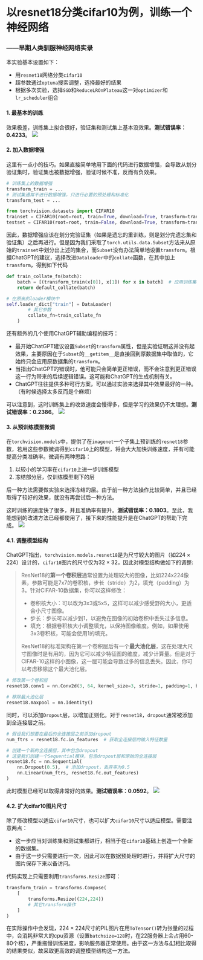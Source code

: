 # 以resnet18分类cifar10为例，训练一个神经网络
### ——早期人类驯服神经网络实录
本实验基本设置如下：
+ 用`resnet18`网络分类`cifar10`
+ 超参数通过`optuna`搜索调整，选择最好的结果
+ 根据多次实验，选择`SGD`和`ReduceLROnPlateau`这一对`optimizer`和`lr_scheduler`组合

#### 1. 最基本的训练
效果极差，训练集上拟合很好，验证集和测试集上基本没效果。**测试错误率：0.4233**。
![](graphs/origin.png)

#### 2. 加入数据增强
这里有一点小的技巧。如果直接简单地用下面的代码进行数据增强，会导致从划分验证集时，验证集也被数据增强，验证时候不准，反而有负效果。
``` python
# 训练集上的数据增强
transform_train = ...
# 测试集通常不进行数据增强，只进行必要的预处理和标准化
transform_test = ...

from torchvision.datasets import CIFAR10
trainset = CIFAR10(root=root, train=True, download=True, transform=transform_train)
testset = CIFAR10(root=root, train=False, download=True, transform=transform_test)
```

因此，数据增强应该在划分完验证集（如果是遗忘的重训练，则是划分完遗忘集和验证集）之后再进行。但是因为我们采取了`torch.utils.data.Subset`方法来从原始的`trainset`中划分出上述的集合，而`Subset`没有办法简单地设置`transform`。根据ChatGPT的建议，选择改进`Dataloader`中的`collate`函数，在其中加上`transform`，得到如下代码
``` python
def train_collate_fn(batch):
    batch = [(transform_train(x[0]), x[1]) for x in batch]  # 应用训练集转换
    return default_collate(batch)

# 在原来的loader模块中
self.loader_dict["train"] = DataLoader(
        # 其它参数
        collate_fn=train_collate_fn
    )
```
还有额外的几个使用ChatGPT辅助编程的技巧：
+ 最开始ChatGPT建议设置`Subset`的`transform`属性，但是实验证明这并没有起效果，主要原因在于`Subset`的`__getitem__`是直接回到原数据集中取值的，它始终只会应用原数据集的`transform`。
+ 当指出ChatGPT的错误时，他可能只会简单更正错误，而不会注意到更正错误这一行为带来的后续逻辑错误。这可能和ChatGPT的生成机制有关。
+ ChatGPT往往提供多种可行方案，可以通过实验来选择其中效果最好的一种。（有时候选择太多反而是个麻烦）

可以注意到，这时训练集上的收敛速度会慢得多，但是学习的效果仍不太理想。**测试错误率：0.2386**。
![](graphs/DA.png)

#### 3. 从预训练模型微调
在`torchvision.models`中，提供了在`imagenet`一个子集上预训练的`resnet18`参数，若用这些参数微调得到`cifar10`上的模型，将会大大加快训练速度，并有可能提高分类准确率。微调有两种思路：
1. 以较小的学习率在`cifar10`上进一步训练模型
2. 冻结部分层，仅训练模型剩下的层

后一种方法需要做实验来选择冻结的层。由于前一种方法操作比较简单，并且已经取得了较好的效果，就没有再尝试后一种方法。

这时训练的速度快了很多，并且准确率有提升。**测试错误率：0.1803**。至此，我能想到的改进方法已经都使用了，接下来的性能提升是在ChatGPT的帮助下完成。
![](graphs/DA+pre.png)

#### 4.1. 调整模型结构
ChatGPT指出，`torchvision.models.resnet18`是为尺寸较大的图片（如$224\times224$）设计的，`cifar10`图片的尺寸仅为$32\times32$，因此对模型结构做如下的调整:
> ResNet18的**第一个卷积层**通常设置为处理较大的图像，比如224x224像素，参数可能是7x7的卷积核，步长（stride）为2，填充（padding）为3。针对CIFAR-10数据集，你可以这样修改：
> + 卷积核大小：可以改为3x3或5x5，这样可以减少感受野的大小，更适合小尺寸图像。
> + 步长：步长可以减少到1，以避免在图像的初始卷积中丢失过多信息。
> + 填充：根据卷积核大小调整填充，以保持图像维度。例如，如果使用3x3卷积核，可能会使用1的填充。
>
> ResNet18的标准架构在第一个卷积层后有一个**最大池化层**，这在处理大尺寸图像时是有用的，因为它可以减少特征图的维度，减少计算量。但是对于CIFAR-10这样的小图像，这一层可能会导致过多的信息丢失。因此，你可以考虑移除这个最大池化层。

``` python
# 修改第一个卷积层
resnet18.conv1 = nn.Conv2d(3, 64, kernel_size=3, stride=1, padding=1, bias=False)

# 移除最大池化层
resnet18.maxpool = nn.Identity()
```
同时，可以添加`Dropout`层，以增加正则化。对于`resnet18`，`dropout`通常被添加到全连接层之前。
``` python
# 假设我们想要在最后的全连接层之前添加dropout
num_ftrs = resnet18.fc.in_features  # 获取全连接层的输入特征数量

# 创建一个新的全连接层，其中包含dropout
# 这里我们创建一个Sequential模块，包含dropout层和原始的全连接层
resnet18.fc = nn.Sequential(
    nn.Dropout(0.5),  # 添加dropout，丢弃率为0.5
    nn.Linear(num_ftrs, resnet18.fc.out_features)
)
```
此时模型已经可以取得非常好的效果。**测试错误率：0.0592**。
![](graphs/DA+pre+MA.png)

#### 4.2. 扩大cifar10图片尺寸
除了修改模型以适应`cifar10`尺寸，也可以扩大`cifar10`尺寸以适应模型。需要注意两点：
+ 这一步应当对训练集和测试集都进行，相当于在`cifar10`基础上创造一个全新的数据集。
+ 由于这一步只需要进行一次，因此可以在数据预处理时进行，并将扩大尺寸的图片保存下来以备访问。

代码实现上只需要利用`transforms.Resize`即可：
``` python
transform_train = transforms.Compose(
    [
        transforms.Resize((224,224))
        # 其它transform操作
    ]
)
```
在实际操作中会发现，$224\times224$尺寸的PIL图片在用`ToTensor()`转为张量的过程中，会消耗非常大的cpu资源（设置`batchsize=128`时，在22服务器上会占用60-80个核），严重拖慢训练进度，影响服务器正常使用。由于这一方法与[4.1](#41-调整模型结构)相比取得的结果类似，故采取更高效的调整模型结构这一方法。
